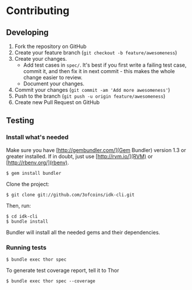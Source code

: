 # Contributing

## Developing

1. Fork the repository on GitHub
2. Create your feature branch (`git checkout -b feature/awesomeness`)
3. Create your changes.
   * Add test cases in `spec/`. It's best if you first write a failing
     test case, commit it, and then fix it in next commit - this makes
     the whole change easier to review.
   * Document your changes.
4. Commit your changes (`git commit -am 'Add more awesomeness'`)
5. Push to the branch (`git push -u origin feature/awesomeness`)
6. Create new Pull Request on GitHub

## Testing

### Install what's needed

Make sure you have [http://gembundler.com/](Gem Bundler) version 1.3
or greater installed.  If in doubt, just use [http://rvm.io/](RVM) or
[http://rbenv.org/](rbenv).

    $ gem install bundler

Clone the project:

    $ git clone git://github.com/3ofcoins/idk-cli.git

Then, run:

    $ cd idk-cli
    $ bundle install
    
Bundler will install all the needed gems and their dependencies.

### Running tests

    $ bundle exec thor spec
    
To generate test coverage report, tell it to Thor
    
    $ bundle exec thor spec --coverage
